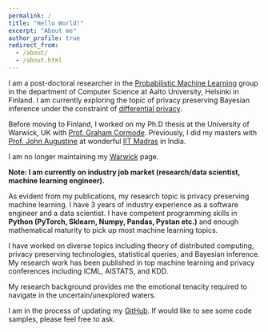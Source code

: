 ```yaml
---
permalink: /
title: "Hello World!"
excerpt: "About me"
author_profile: true
redirect_from: 
  - /about/
  - /about.html
---
```

I am a post-doctoral researcher in the [Probabilistic Machine Learning](https://research.cs.aalto.fi/pml/) group in the department of Computer Science at Aalto University, Helsinki in Finland.
I am currently exploring the topic of privacy preserving Bayesian inference under the constraint of [differential privacy](https://en.wikipedia.org/wiki/Differential_privacy).


Before moving to Finland, I worked on my Ph.D thesis at the University of Warwick, UK with [Prof. Graham Cormode](http://dimacs.rutgers.edu/~graham/). Previously, I did my masters with [Prof. John Augustine](http://www.cse.iitm.ac.in/~augustine/index.html) at wonderful [IIT Madras](http://www.cse.iitm.ac.in/) in India. 

I am no longer maintaining my [Warwick](https://warwick.ac.uk/fac/sci/dcs/people/u1554597) page.

**Note: I am currently on industry job market (research/data scientist, machine learning engineer).** 


As evident from my publications, my research topic is privacy preserving machine learning. I have 3 years
of industry experience as a software engineer and a data scientist. I have competent programming
skills in **Python (PyTorch, Sklearn, Numpy, Pandas, Pystan etc.)** and enough mathematical maturity to pick
up most machine learning topics.

I have worked on diverse topics including theory of distributed computing, privacy preserving
technologies, statistical queries, and Bayesian inference. My research work has been published in top
machine learning and privacy conferences including ICML, AISTATS, and KDD. 

My research background provides me the emotional tenacity required to navigate in the uncertain/unexplored waters.

I am in the process of updating my [GitHub](https://github.com/Tejasvk). If would like to see some code samples, please feel free
to ask.

